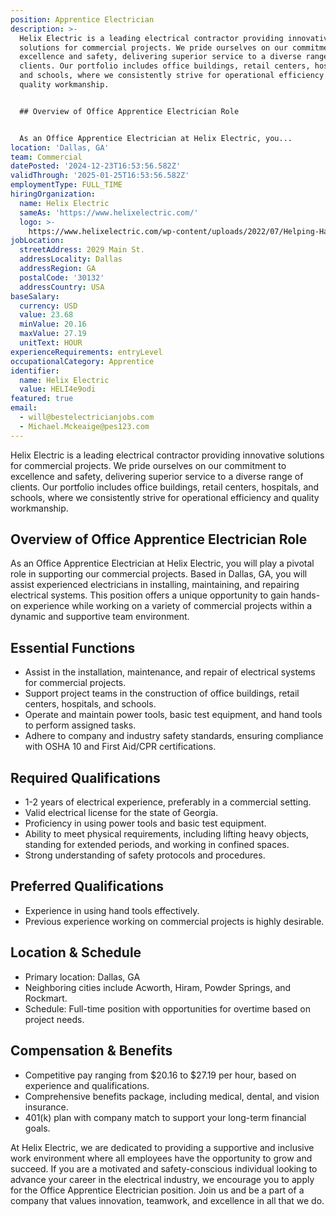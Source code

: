 ```yaml
---
position: Apprentice Electrician
description: >-
  Helix Electric is a leading electrical contractor providing innovative
  solutions for commercial projects. We pride ourselves on our commitment to
  excellence and safety, delivering superior service to a diverse range of
  clients. Our portfolio includes office buildings, retail centers, hospitals,
  and schools, where we consistently strive for operational efficiency and
  quality workmanship.


  ## Overview of Office Apprentice Electrician Role


  As an Office Apprentice Electrician at Helix Electric, you...
location: 'Dallas, GA'
team: Commercial
datePosted: '2024-12-23T16:53:56.582Z'
validThrough: '2025-01-25T16:53:56.582Z'
employmentType: FULL_TIME
hiringOrganization:
  name: Helix Electric
  sameAs: 'https://www.helixelectric.com/'
  logo: >-
    https://www.helixelectric.com/wp-content/uploads/2022/07/Helping-Hands-Logo_Blue-e1656694113799.jpg
jobLocation:
  streetAddress: 2029 Main St.
  addressLocality: Dallas
  addressRegion: GA
  postalCode: '30132'
  addressCountry: USA
baseSalary:
  currency: USD
  value: 23.68
  minValue: 20.16
  maxValue: 27.19
  unitText: HOUR
experienceRequirements: entryLevel
occupationalCategory: Apprentice
identifier:
  name: Helix Electric
  value: HELI4e9odi
featured: true
email:
  - will@bestelectricianjobs.com
  - Michael.Mckeaige@pes123.com
---
```




Helix Electric is a leading electrical contractor providing innovative solutions for commercial projects. We pride ourselves on our commitment to excellence and safety, delivering superior service to a diverse range of clients. Our portfolio includes office buildings, retail centers, hospitals, and schools, where we consistently strive for operational efficiency and quality workmanship.

## Overview of Office Apprentice Electrician Role

As an Office Apprentice Electrician at Helix Electric, you will play a pivotal role in supporting our commercial projects. Based in Dallas, GA, you will assist experienced electricians in installing, maintaining, and repairing electrical systems. This position offers a unique opportunity to gain hands-on experience while working on a variety of commercial projects within a dynamic and supportive team environment.

## Essential Functions

- Assist in the installation, maintenance, and repair of electrical systems for commercial projects.
- Support project teams in the construction of office buildings, retail centers, hospitals, and schools.
- Operate and maintain power tools, basic test equipment, and hand tools to perform assigned tasks.
- Adhere to company and industry safety standards, ensuring compliance with OSHA 10 and First Aid/CPR certifications.

## Required Qualifications

- 1-2 years of electrical experience, preferably in a commercial setting.
- Valid electrical license for the state of Georgia.
- Proficiency in using power tools and basic test equipment.
- Ability to meet physical requirements, including lifting heavy objects, standing for extended periods, and working in confined spaces.
- Strong understanding of safety protocols and procedures.

## Preferred Qualifications

- Experience in using hand tools effectively.
- Previous experience working on commercial projects is highly desirable.

## Location & Schedule

- Primary location: Dallas, GA
- Neighboring cities include Acworth, Hiram, Powder Springs, and Rockmart.
- Schedule: Full-time position with opportunities for overtime based on project needs.

## Compensation & Benefits

- Competitive pay ranging from $20.16 to $27.19 per hour, based on experience and qualifications.
- Comprehensive benefits package, including medical, dental, and vision insurance.
- 401(k) plan with company match to support your long-term financial goals.

At Helix Electric, we are dedicated to providing a supportive and inclusive work environment where all employees have the opportunity to grow and succeed. If you are a motivated and safety-conscious individual looking to advance your career in the electrical industry, we encourage you to apply for the Office Apprentice Electrician position. Join us and be a part of a company that values innovation, teamwork, and excellence in all that we do.